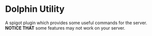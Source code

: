 # Dolphin Utility
A spigot plugin which provides some useful commands for the server.
**NOTICE THAT** some features may not work on your server.
